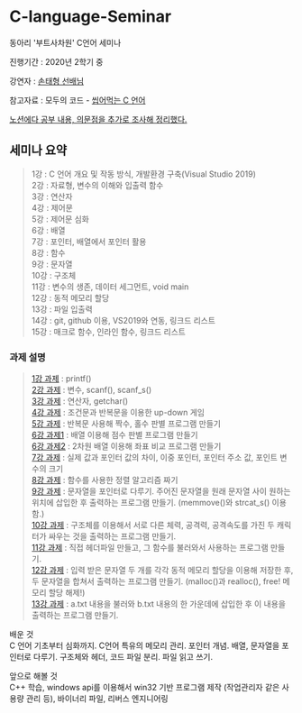 # C-language-Seminar

동아리 '부트사차원' C언어 세미나

진행기간 : 2020년 2학기 중 

강연자 : [손태형 선배님](https://github.com/thsvkd)

참고자료 : 모두의 코드 - [씹어먹는 C 언어](https://modoocode.com/231)

[노션에다 공부 내용, 의문점을 추가로 조사해 정리했다.](https://www.notion.so/C-09eab6bd6eff4ca48fb4a58417c5e141#90368183a5d6441888e9805028fb8700)   

## 세미나 요약
> 1강 : C 언어 개요 및 작동 방식, 개발환경 구축(Visual Studio 2019)   
> 2강 : 자료형, 변수의 이해와 입출력 함수   
> 3강 : 연산자   
> 4강 : 제어문   
> 5강 : 제어문 심화    
> 6강 : 배열   
> 7강 : 포인터, 배열에서 포인터 활용   
> 8강 : 함수   
> 9강 : 문자열   
> 10강 : 구조체   
> 11강 : 변수의 생존, 데이터 세그먼트, void main     
> 12강 : 동적 메모리 할당   
> 13강 : 파일 입출력   
> 14강 : git, github 이용, VS2019와 연동, 링크드 리스트   
> 15강 : 매크로 함수, 인라인 함수, 링크드 리스트    

### 과제 설명
> [1강 과제](https://github.com/Turtle-Hwan/C-language-Seminar/blob/main/1%EA%B0%95%20%EA%B3%BC%EC%A0%9C.cpp) : printf()   
> [2강 과제](https://github.com/Turtle-Hwan/C-language-Seminar/blob/main/2%EA%B0%95%20%EA%B3%BC%EC%A0%9C.cpp) : 변수, scanf(), scanf_s()     
> [3강 과제](https://github.com/Turtle-Hwan/C-language-Seminar/blob/main/3%EA%B0%95%20%EA%B3%BC%EC%A0%9C.cpp) : 연산자, getchar()   
> [4강 과제](https://github.com/Turtle-Hwan/C-language-Seminar/blob/main/4%EA%B0%95%20%EA%B3%BC%EC%A0%9C.cpp) : 조건문과 반복문을 이용한 up-down 게임   
> [5강 과제](https://github.com/Turtle-Hwan/C-language-Seminar/blob/main/5%EA%B0%95%20%EA%B3%BC%EC%A0%9C.cpp) : 반복문 사용해 짝수, 홀수 판별 프로그램 만들기     
> [6강 과제1](https://github.com/Turtle-Hwan/C-language-Seminar/blob/main/6%EA%B0%95%20%EA%B3%BC%EC%A0%9C-1.cpp) : 배열 이용해 점수 판별 프로그램 만들기   
> [6강 과제2](https://github.com/Turtle-Hwan/C-language-Seminar/blob/main/6%EA%B0%95%20%EA%B3%BC%EC%A0%9C-2.cpp) : 2차원 배열 이용해 좌표 비교 프로그램 만들기   
> [7강 과제](https://github.com/Turtle-Hwan/C-language-Seminar/blob/main/7%EA%B0%95%20%EA%B3%BC%EC%A0%9C.cpp) : 실제 값과 포인터 값의 차이, 이중 포인터, 포인터 주소 값, 포인트 변수의 크기   
> [8강 과제](https://github.com/Turtle-Hwan/C-language-Seminar/blob/main/8%EA%B0%95%20%EA%B3%BC%EC%A0%9C.cpp) : 함수를 사용한 정렬 알고리즘 짜기   
> [9강 과제](https://github.com/Turtle-Hwan/C-language-Seminar/blob/main/9%EA%B0%95%20%EA%B3%BC%EC%A0%9C.cpp) : 문자열을 포인터로 다루기. 주어진 문자열을 원래 문자열 사이 원하는 위치에 삽입한 후 출력하는 프로그램 만들기. (memmove()와 strcat_s() 이용함.)    
> [10강 과제](https://github.com/Turtle-Hwan/C-language-Seminar/blob/main/10%EA%B0%95%20%EA%B3%BC%EC%A0%9C.cpp) : 구조체를 이용해서 서로 다른 체력, 공격력, 공격속도를 가진 두 캐릭터가 싸우는 것을 출력하는 프로그램 만들기.   
> [11강 과제](https://github.com/Turtle-Hwan/C-language-Seminar/blob/main/main.cpp) : 직접 헤더파일 만들고, 그 함수를 불러와서 사용하는 프로그램 만들기.   
> [12강 과제](https://github.com/Turtle-Hwan/C-language-Seminar/blob/main/12%EA%B0%95%20%EA%B3%BC%EC%A0%9C.cpp) : 입력 받은 문자열 두 개를 각각 동적 메모리 할당을 이용해 저장한 후, 두 문자열을 합쳐서 출력하는 프로그램 만들기. (malloc()과 realloc(), free! 메모리 할당 해제!)  
> [13강 과제](https://github.com/Turtle-Hwan/C-language-Seminar/blob/main/13%EA%B0%95%20%EA%B3%BC%EC%A0%9C.cpp) : a.txt 내용을 불러와 b.txt 내용의 한 가운데에 삽입한 후 이 내용을 출력하는 프로그램 만들기.   


배운 것   
C 언어 기초부터 심화까지. C언어 특유의 메모리 관리. 포인터 개념. 배열, 문자열을 포인터로 다루기. 구조체와 헤더, 코드 파일 분리. 파일 읽고 쓰기.

앞으로 해볼 것   
C++ 학습, windows api를 이용해서 win32 기반 프로그램 제작 (작업관리자 같은 사용량 관리 등), 바이너리 파일, 리버스 엔지니어링
